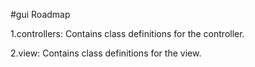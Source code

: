 #gui Roadmap

1.controllers: Contains class definitions for the controller.

2.view: Contains class definitions for the view.
